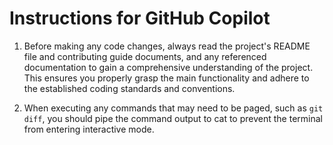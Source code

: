 # Instructions for GitHub Copilot

1. Before making any code changes, always read the project's README file and
   contributing guide documents, and any referenced documentation to gain a
   comprehensive understanding of the project. This ensures you properly grasp
   the main functionality and adhere to the established coding standards and
   conventions.

2. When executing any commands that may need to be paged, such as `git diff`,
   you should pipe the command output to cat to prevent the terminal from
   entering interactive mode.
